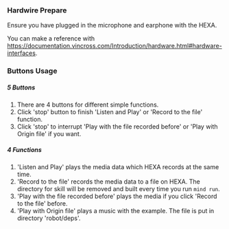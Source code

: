 ### Hardwire Prepare

Ensure you have plugged in the microphone and earphone with the HEXA.

You can make a reference with https://documentation.vincross.com/Introduction/hardware.html#hardware-interfaces.

### Buttons Usage

##### 5 Buttons
1. There are 4 buttons for different simple functions.
1. Click 'stop' button to finish 'Listen and Play' or 'Record to the file' function.
1. Click 'stop' to interrupt 'Play with the file recorded before' or 'Play with Origin file' if you want.

##### 4 Functions
1. 'Listen and Play' plays the media data which HEXA records at the same time.
1. 'Record to the file' records the media data to a file on HEXA. The directory for skill will be removed and built every time you run `mind run`.
1. 'Play with the file recorded before' plays the media if you click 'Record to the file' before.
1. 'Play with Origin file' plays a music with the example. The file is put in directory 'robot/deps'.
